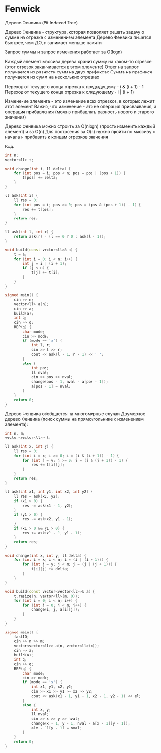 # Fenwick

Дерево Фенвика (Bit Indexed Tree)

Дерево Фенвика - структура, которая позволяет решать задачу о сумме на отрезке с изменением элемента
Дерево Фенвика пишется быстрее, чем ДО, и занимает меньше памяти

Запрос суммы и запрос изменения работает за O(logn)

Каждый элемент массива дерева хранит сумму на каком-то отрезке (этот отрезок заканчивается в этом элементе)
Ответ на запрос получается из разности сумм на двух префиксах
Сумма на префиксе получается из сумм на нескольких отрезках

Переход от текущего конца отрезка к предыдущему - i & (i + 1) - 1
Переход от текущего конца отрезка к следующему - i | (i + 1)

Изменение элемента - это изменение всех отрезков, в которых лежит этот элемент
Важно, что изменение - это не операция присваивания, а операция прибавления (можно прибавлять разность нового и старого значения)

Дерево Фенвика можно строить за O(nlogn) (просто изменить каждый элемент) и за O(n)
Для построения за O(n) нужно пройти по массиву с начала и прибавить к концам отрезков значения

Код:
```cpp
int n;
vector<ll> t;

void change(int i, ll delta) {
    for (int pos = i; pos < n; pos = pos | (pos + 1)) {
        t[pos] += delta;
    }
}

ll ask(int i) {
    ll res = 0;
    for (int pos = i; pos >= 0; pos = (pos & (pos + 1)) - 1) {
        res += t[pos];
    }
    return res;
}

ll ask(int l, int r) {
    return ask(r) - (l == 0 ? 0 : ask(l - 1));
}

void build(const vector<ll>& a) {
    t = a;
    for (int i = 0; i < n; i++) {
        int j = i | (i + 1);
        if (j < n) {
            t[j] += t[i];
        }
    }
}

signed main() {
    cin >> n;
    vector<ll> a(n);
    cin >> a;
    build(a);
    int q;
    cin >> q;
    REP(q) {
        char mode;
        cin >> mode;
        if (mode == 's') {
            int l, r;
            cin >> l >> r;
            cout << ask(l - 1, r - 1) << ' ';
        }
        else {
            int pos;
            ll nval;
            cin >> pos >> nval;
            change(pos - 1, nval - a[pos - 1]);
            a[pos - 1] = nval;
        }
    }
    return 0;
}
```

Дерево Фенвика обобщается на многомерные случаи
Двумерное дерево Фенвика (поиск суммы на прямоугольнике с изменением элемента):
```cpp
int n, m;
vector<vector<ll>> t;

ll ask(int x, int y) {
    ll res = 0;
    for (int i = x; i >= 0; i = (i & (i + 1)) - 1) {
        for (int j = y; j >= 0; j = (j & (j + 1)) - 1) {
            res += t[i][j];
        }
    }
    return res;
}

ll ask(int x1, int y1, int x2, int y2) {
    ll res = ask(x2, y2);
    if (x1 > 0) {
        res -= ask(x1 - 1, y2);
    }
    if (y1 > 0) {
        res -= ask(x2, y1 - 1);
    }
    if (x1 > 0 && y1 > 0) {
        res += ask(x1 - 1, y1 - 1);
    }
    return res;
}

void change(int x, int y, ll delta) {
    for (int i = x; i < n; i = (i | (i + 1))) {
        for (int j = y; j < m; j = (j | (j + 1))) {
            t[i][j] += delta;
        }
    }
}

void build(const vector<vector<ll>>& a) {
    t.resize(n, vector<ll>(m, 0));
    for (int i = 0; i < n; i++) {
        for (int j = 0; j < m; j++) {
            change(i, j, a[i][j]);
        }
    }
}

signed main() {
    fastIO;
    cin >> n >> m;
    vector<vector<ll>> a(n, vector<ll>(m));
    cin >> a;
    build(a);
    int q;
    cin >> q;
    REP(q) {
        char mode;
        cin >> mode;
        if (mode == 's') {
            int x1, y1, x2, y2;
            cin >> x1 >> y1 >> x2 >> y2;
            cout << ask(x1 - 1, y1 - 1, x2 - 1, y2 - 1) << el;
        }
        else {
            int x, y;
            ll nval;
            cin >> x >> y >> nval;
            change(x - 1, y - 1, nval - a[x - 1][y - 1]);
            a[x - 1][y - 1] = nval;
        }
    }
    return 0;
}
```